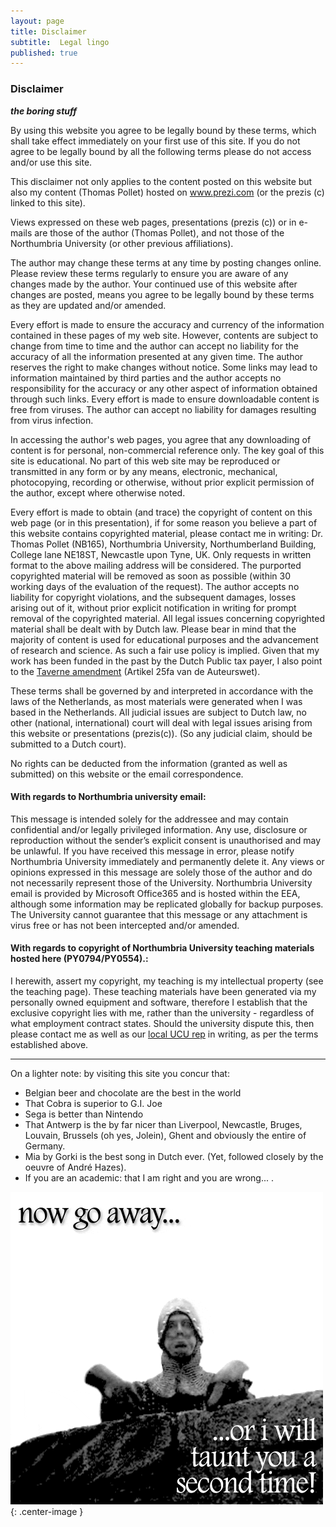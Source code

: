 ```yaml
---
layout: page
title: Disclaimer
subtitle:  Legal lingo
published: true
---
```



### Disclaimer

***the boring stuff***

By using this website you agree to be legally bound by these terms, which shall take effect immediately on your first use of this site. If you do not agree to be legally bound by all the following terms please do not access and/or use this site.

This disclaimer not only applies to the content posted on this website but also my content (Thomas Pollet) hosted on www.prezi.com (or the prezis (c) linked to this site).

Views expressed on these web pages, presentations (prezis (c)) or in e-mails are those of the author (Thomas Pollet), and not those of the Northumbria University (or other previous affiliations).

The author may change these terms at any time by posting changes online. Please review these terms regularly to ensure you are aware of any changes made by the author. Your continued use of this website after changes are posted, means you agree to be legally bound by these terms as they are updated and/or amended.

Every effort is made to ensure the accuracy and currency of the information contained in these pages of my web site.  However, contents are subject to change from time to time and the author can accept no liability for the accuracy of all the information presented at any given time.  The author reserves the right to make changes without notice.  Some links may lead to information maintained by third parties and the author accepts no responsibility for the accuracy or any other aspect of information obtained through such links.  Every effort is made to ensure downloadable content is free from viruses.  The author can accept no liability for damages resulting from virus infection.

In accessing the author's web pages, you agree that any downloading of content is for personal, non-commercial reference only. The key goal of this site is educational. No part of this web site may be reproduced or transmitted in any form or by any means, electronic, mechanical, photocopying, recording or otherwise, without prior explicit permission of the author, except where otherwise noted.

Every effort is made to obtain (and trace) the copyright of content on this web page (or in this presentation), if for some reason you believe a part of this website contains copyrighted material, please contact me in writing: Dr. Thomas Pollet (NB165), Northumbria University, Northumberland Building, College lane NE18ST, Newcastle upon Tyne, UK. Only requests in written format to the above mailing address will be considered. The purported copyrighted material will be removed as soon as possible (within 30 working days of the evaluation of the request). The author accepts no liability for copyright violations, and the subsequent damages, losses arising out of it, without prior explicit notification in writing for prompt removal of the copyrighted material. All legal issues concerning copyrighted material shall be dealt with by Dutch law. Please bear in mind that the majority of content is used for educational purposes and the advancement of research and science. As such a fair use policy is implied. Given that my work has been funded in the past by the Dutch Public tax payer, I also point to the [Taverne amendment](https://wetten.overheid.nl/BWBR0001886/2018-10-11/#HoofdstukIa_Artikel25fa) (Artikel 25fa van de Auteurswet).

These terms shall be governed by and interpreted in accordance with the laws of the Netherlands, as most materials were generated when I was based in the Netherlands. All judicial issues are subject to Dutch law, no other (national, international) court will deal with legal issues arising from this website or presentations (prezis(c)). (So any judicial claim, should be submitted to a Dutch court).

No rights can be deducted from the information (granted as well as submitted) on this website or the email correspondence.

#### With regards to Northumbria university email: 

This message is intended solely for the addressee and may contain confidential and/or legally privileged information. Any use, disclosure or reproduction without the sender’s explicit consent is unauthorised and may be unlawful. If you have received this message in error, please notify Northumbria University immediately and permanently delete it. Any views or opinions expressed in this message are solely those of the author and do not necessarily represent those of the University. Northumbria University email is provided by Microsoft Office365 and is hosted within the EEA, although some information may be replicated globally for backup purposes. The University cannot guarantee that this message or any attachment is virus free or has not been intercepted and/or amended.    

#### With regards to copyright of Northumbria University teaching materials hosted here (PY0794/PY0554).:

I herewith, assert my copyright, my teaching is my intellectual property (see the teaching page). These teaching materials have been generated via my personally owned equipment and software, therefore I establish that the exclusive copyright lies with me, rather than the university - regardless of what employment contract states. Should the university dispute this, then please contact me as well as our [local UCU rep](https://www.ucu-unn.org.uk/) in writing, as per the terms established above.

---

On a lighter note: by visiting this site you concur that:    
- Belgian beer and chocolate are the best in the world
- That Cobra is superior to G.I. Joe
- Sega is better than Nintendo
- That Antwerp is the by far nicer than Liverpool, Newcastle, Bruges, Louvain, Brussels (oh yes, Jolein), Ghent and obviously the entire of Germany.
-  Mia by Gorki is the best song in Dutch ever. (Yet, followed closely by the oeuvre of André Hazes).
-  If you are an academic: that I am right and you are wrong... .

![taunt](img/taunt.gif){: .center-image }


